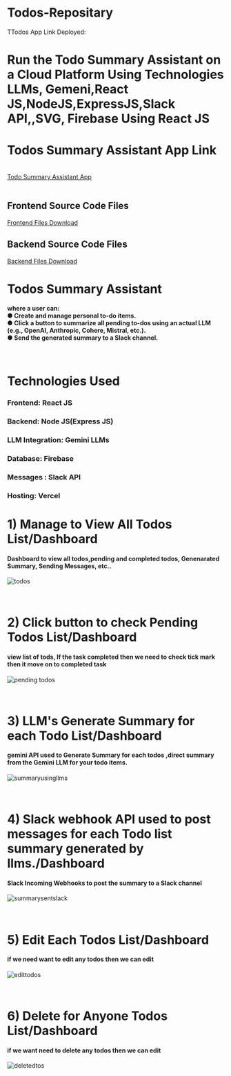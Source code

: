 # Todos-Repositary

 TTodos App Link Deployed:<h1> 

<h1>Run the Todo Summary Assistant on a Cloud Platform Using Technologies  LLMs, Gemeni,React JS,NodeJS,ExpressJS,Slack API,,SVG, Firebase Using React JS</h1>
<h1> Todos Summary Assistant App Link </h1><br/>
<a href="https://frontefront.vercel.app/"> Todo Summary Assistant App</a>
<br/><br/>
<h2> Frontend Source Code Files</h2>
<a href="https://github.com/lokeshaej/frontefront">Frontend Files Download</a><br/>

<h2> Backend Source Code Files</h2>
<a href="https://github.com/lokeshaej/todosbackend">Backend Files Download</a>
<br/>

<h1> Todos Summary Assistant</h1>
<h4>where a user can:<br/>
● Create and manage personal to-do items.<br/>
● Click a button to summarize all pending to-dos using an actual LLM (e.g., OpenAI,
Anthropic, Cohere, Mistral, etc.).<br/>
● Send the generated summary to a Slack channel.</h4><br/>

<h1>Technologies Used </h1>
<h3>Frontend: React JS</h3>
<h3>Backend: Node JS(Express JS)</h3>
<h3>LLM Integration: Gemini LLMs</h3>
<h3>Database: Firebase</h3>
<h3>Messages : Slack API</h3>
<h3>Hosting: Vercel</h3>

<h1>1) Manage to View All Todos List/Dashboard</h1>
<h4> Dashboard to view all todos,pending and completed todos, Genenarated Summary, Sending Messages, etc..</h4>

![todos](https://github.com/user-attachments/assets/1bf878e7-436e-4d6d-8bba-3d61c74b7530)

<br/>
<h1>2) Click button to check Pending Todos List/Dashboard</h1>
<h4> view list of tods, If the task completed then we need to check tick mark then it move on to completed task </h4>

![pending todos](https://github.com/user-attachments/assets/7efcd3e3-a1fe-4b29-867a-b0817e8d9b87)

<br/>
<h1>3) LLM's Generate Summary for each Todo List/Dashboard</h1>
<h4>gemini API used to Generate Summary for each todos ,direct summary from the Gemini LLM for your todo items.</h4>

![summaryusingllms](https://github.com/user-attachments/assets/91261919-1f74-4ec4-af44-91356f402a77)

<br/>
<h1>4) Slack webhook API used to post messages for each Todo list  summary generated by llms./Dashboard</h1>
<h4> Slack Incoming Webhooks to post the summary to a Slack channel</h4>

![summarysentslack](https://github.com/user-attachments/assets/912e1b17-0670-423e-932d-4131f222db83)

<br/>
<h1>5) Edit Each Todos List/Dashboard</h1>
<h4> if we need want to edit any todos then we can edit</h4>

![edittodos](https://github.com/user-attachments/assets/d087d9a8-d7e7-4d97-b9ed-6f1594768af0)

<br/>
<h1>6) Delete for Anyone Todos List/Dashboard</h1>
<h4>if we want need to delete any todos then we can edit</h4>

![deletedtos](https://github.com/user-attachments/assets/35783509-c2b8-4d2e-8779-69779f8f4a79)

